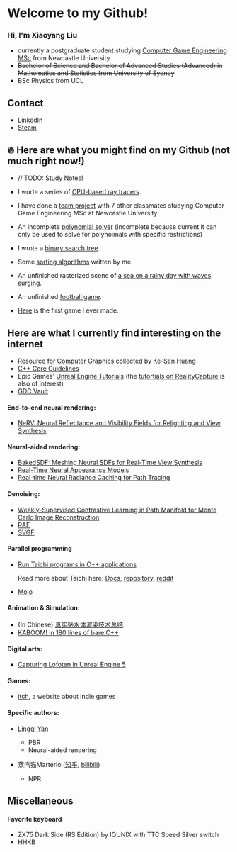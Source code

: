 # Welcome to my Github!

### Hi, I'm Xiaoyang Liu

- currently a postgraduate student studying [Computer Game Engineering MSc](https://www.ncl.ac.uk/postgraduate/degrees/5152f/) from Newcastle University
- ~~Bachelor of Science and Bachelor of Advanced Studies (Advanced) in Mathematics and Statistics from University of Sydney~~
- BSc Physics from UCL

## Contact

- [LinkedIn](https://linkedin.com/in/xiaoyang-liu-642b74aa)
- [Steam](https://steamcommunity.com/id/iq404/)

## 🔥 Here are what you might find on my Github (not much right now!)

- // TODO: Study Notes!

- I worte a series of [CPU-based ray tracers](https://github.com/IQ404/cpu-based-ray-tracer).

- I have done a [team project](https://github.com/blacktack2/MastersGroupProject2023) with 7 other classmates studying Computer Game Engineering MSc at Newcastle University.
    
- An incomplete [polynomial solver](https://github.com/IQ404/Coursework-CSC8501) (incomplete because current it can only be used to solve for polynoimals with specific restrictions)
    
- I wrote a [binary search tree](https://github.com/IQ404/BinarySearchTree-CSC8501).

- Some [sorting algorithms](https://github.com/IQ404/TheFastestSorter-CSC8501) written by me.
  
- An unfinished rasterized scene of [a sea on a rainy day with waves surging](https://github.com/IQ404/FinalProject-CSC8502).
  
- An unfinished [football game](https://github.com/IQ404/FinalProject-CSC8503).

- [Here](https://github.com/IQ404/MyFirstGame) is the first game I ever made.

## Here are what I currently find interesting on the internet

- [Resource for Computer Graphics](https://kesen.realtimerendering.com/) collected by Ke-Sen Huang
- [C++ Core Guidelines](https://isocpp.github.io/CppCoreGuidelines/CppCoreGuidelines)
- Epic Games' [Unreal Engine Tutorials](https://dev.epicgames.com/community/unreal-engine/learning) (the [tutortials on RealityCapture](https://dev.epicgames.com/community/capturing-reality/learning) is also of interest)
- [GDC Vault](https://www.gdcvault.com/)

#### End-to-end neural rendering:

- [NeRV: Neural Reflectance and Visibility Fields for Relighting and View Synthesis](https://pratulsrinivasan.github.io/nerv/)

#### Neural-aided rendering:

- [BakedSDF: Meshing Neural SDFs for Real-Time View Synthesis](https://bakedsdf.github.io/)
- [Real-Time Neural Appearance Models](https://research.nvidia.com/labs/rtr/neural_appearance_models/)
- [Real-time Neural Radiance Caching for Path Tracing](https://research.nvidia.com/publication/2021-06_real-time-neural-radiance-caching-path-tracing)

#### Denoising:

- [Weakly-Supervised Contrastive Learning in Path Manifold for Monte Carlo Image Reconstruction](https://iycho.notion.site/iycho/Weakly-Supervised-Contrastive-Learning-in-Path-Manifold-for-Monte-Carlo-Image-Reconstruction-d3f58f37e33b491d8fdaef43814c3a3c)
- [RAE](https://research.nvidia.com/publication/2017-07_interactive-reconstruction-monte-carlo-image-sequences-using-recurrent)
- [SVGF](https://research.nvidia.com/publication/2017-07_spatiotemporal-variance-guided-filtering-real-time-reconstruction-path-traced)

#### Parallel programming

- [Run Taichi programs in C++ applications](https://docs.taichi-lang.org/docs/tutorial)

  Read more about Taichi here: [Docs](https://docs.taichi-lang.org/), [repository](https://github.com/taichi-dev/taichi), [reddit](https://www.reddit.com/r/taichi_lang/)

- [Mojo](https://www.modular.com/mojo)

#### Animation & Simulation:

- (In Chinese) [真实感水体渲染技术总结](https://zhuanlan.zhihu.com/p/95917609)
- [KABOOM! in 180 lines of bare C++](https://github.com/ssloy/tinykaboom/wiki/KABOOM!-in-180-lines-of-code)

#### Digital arts:

- [Capturing Lofoten in Unreal Engine 5](https://www.youtube.com/watch?v=ifryjffUJT8&t=683s)

#### Games:

- [itch](https://itch.io/), a website about indie games

#### Specific authors:

- [Lingqi Yan](https://sites.cs.ucsb.edu/~lingqi/#publications)

  - PBR
  - Neural-aided rendering

- 蒸汽猫Marterio ([知乎](https://www.zhihu.com/people/marterio/posts), [bilibili](https://space.bilibili.com/8395085))

  - NPR

## Miscellaneous

#### Favorite keyboard

- ZX75 Dark Side (RS Edition) by IQUNIX with TTC Speed Silver switch
- HHKB

<!--
**IQ404/IQ404** is a ✨ _special_ ✨ repository because its `README.md` (this file) appears on your GitHub profile.

Here are some ideas to get you started:

- 🔭 I’m currently working on ...
- 🌱 I’m currently learning ...
- 👯 I’m looking to collaborate on ...
- 🤔 I’m looking for help with ...
- 💬 Ask me about ...
- 📫 How to reach me: ...
- 😄 Pronouns: ...
- ⚡ Fun fact: ...
-->
